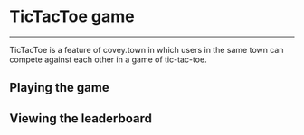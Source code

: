 # TicTacToe game
---
TicTacToe is a feature of covey.town in which users in the same town can compete against each other in a game of tic-tac-toe. 

## Playing the game

## Viewing the leaderboard
